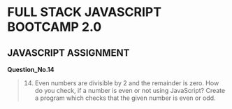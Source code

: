 # FULL STACK JAVASCRIPT BOOTCAMP 2.0

## JAVASCRIPT ASSIGNMENT

**Question_No.14**

>14. Even numbers are divisible by 2 and the remainder is zero. How do you check, if a number is even or not using JavaScript? Create a program which checks that the given number is even or odd.
